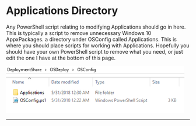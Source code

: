 # Applications Directory

Any PowerShell script relating to modifying Applications should go in here.  This is typically a script to remove unnecessary Windows 10 AppxPackages.
 a directory under OSConfig called Applications.  This is where you should place scripts for working with Applications.  Hopefully you should have your own PowerShell script to remove what you need, or just edit the one I have at the bottom of this page.

![](/assets/2018-05-31_0-43-53.png)

---
